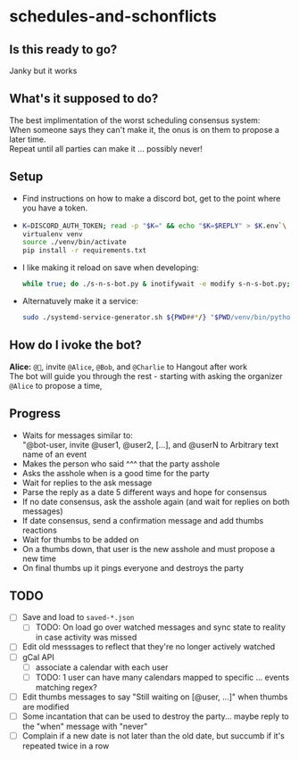 # schedules-and-schonflicts

## Is this ready to go?

Janky but it works

## What's it supposed to do?

The best implimentation of the worst scheduling consensus system:  
When someone says they can't make it, the onus is on them to propose a later time.  
Repeat until all parties can make it ... possibly never!

## Setup

- Find instructions on how to make a discord bot, get to the point where you have a token.
- ```bash
  K=DISCORD_AUTH_TOKEN; read -p "$K=" && echo "$K=$REPLY" > $K.env`\
  virtualenv venv
  source ./venv/bin/activate
  pip install -r requirements.txt
  ```
- I like making it reload on save when developing:  
  ```bash
  while true; do ./s-n-s-bot.py & inotifywait -e modify s-n-s-bot.py; kill $(jobs -p); done
  ```
- Alternatuvely make it a service:
  ```bash
  sudo ./systemd-service-generator.sh ${PWD##*/} "$PWD/venv/bin/python $PWD/s-n-s-bot.py"
  ```
  
## How do I ivoke the bot?

**Alice:** `@🤖`, invite `@Alice`, `@Bob`, and `@Charlie` to Hangout after work  
The bot will guide you through the rest - starting with asking the organizer `@Alice` to propose a time, 

## Progress

- Waits for messages similar to:  
  "@bot-user, invite @user1, @user2, [...], and @userN to Arbitrary text name of an event
- Makes the person who said ^^^ that the party asshole
- Asks the asshole when is a good time for the party
- Wait for replies to the ask message
- Parse the reply as a date 5 different ways and hope for consensus
- If no date consensus, ask the asshole again (and wait for replies on both messages)
- If date consensus, send a confirmation message and add thumbs reactions
- Wait for thumbs to be added on
- On a thumbs down, that user is the new asshole and must propose a new time
- On final thumbs up it pings everyone and destroys the party

## TODO

- [ ] Save and load to `saved-*.json`
  - [ ] TODO: On load go over watched messages and sync state to reality in case activity was missed
- [ ] Edit old messsages to reflect that they're no longer actively watched
- [ ] gCal API
  - [ ] associate a calendar with each user
  - [ ] TODO: 1 user can have many calendars mapped to specific ... events matching regex?
- [ ] Edit thumbs messages to say "Still waiting on [@user, ...]" when thumbs are modified
- [ ] Some incantation that can be used to destroy the party... maybe reply to the "when" message with "never"
- [ ] Complain if a new date is not later than the old date, but succumb if it's repeated twice in a row